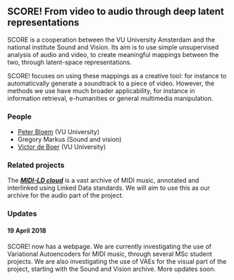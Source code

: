 ## SCORE! From video to audio through deep latent representations 

SCORE is a cooperation between the VU University Amsterdam and the national institute Sound and Vision. Its aim is to 
use simple unsupervised analysis of audio and video, to create meaningful mappings between the two, through latent-space 
representations. 

SCORE! focuses on using these mappings as a creative tool: for instance to automaticvally generate a soundtrack to a 
piece of video. However, the methods we use have much broader applicability, for instance in information retrieval, 
e-humanities or general multimedia manipulation.         

### People

* [Peter Bloem](peterbloem.nl) (VU University)
* Gregory Markus (Sound and vision)
* [Victor de Boer](victordeboer.nl) (VU University)

### Related projects

The ***[MIDI-LD cloud](https://midi-ld.github.io/)*** is a vast archive of MIDI music, annotated and interlinked using 
Linked Data standards. We will aim to use this as our archive for the audio part of the project.

### Updates

#### 19 April 2018

SCORE! now has a webpage. We are currently investigating the use of Variational Autoencoders for MIDI music, through 
several MSc student projects. We are also investigating the use of VAEs for the visual part of the project, starting 
with the Sound and Vision archive. More updates soon.

